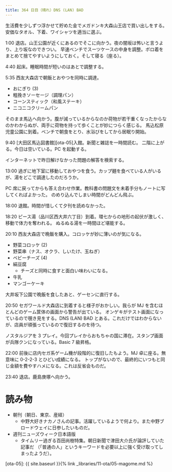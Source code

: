 ```yaml
---
title: 364 日目（晴れ）DNS (LAN) BAD
---
```


生活費を少しずつ浮かせて貯めた金でメガドンキ大森山王店で買い出しをする。
安価なタオル、下着、ワイシャツを適当に選ぶ。

1:00 退店。山王公園が近くにあるのでそこに向かう。夜の闇坂は怖いと言うより、上り坂なのできつい。
早速ベンチでスーツケースの中身を調整。ボロ着をまとめて捨てやすいようにしておく。そして寝る（座る）。

4:40 起床。睡眠時間が短いのはあとで調整する。

5:35 西友大森店で朝飯とおやつを同時に調達。
* おにぎり (3)
* 粗挽きソーセージ（調理パン）
* コーンスティック（和風ステーキ）
* ニコニコクリームパン

そのまま馬込へ向かう。腹が減っているからなのか荷物が若干重くなったからなのかわからぬが、両手に荷物を持って歩くことが妙につらく感じる。
馬込松原児童公園に到着。ベンチで朝食をとり、水浴びをしてから居眠り開始。

9:40 [大田区馬込図書館][ota-05]入館。新聞と雑誌を一時間読む。
二階に上がる。今日は空いている。PC を起動する。

インターネットで昨日解けなかった問題の解答を検索する。

13:00 過ぎに地下室に移動しておやつを食う。カップ麺を食べている人がいるが、湯をどこで調達したのだろうか。

PC 席に戻ってからも答え合わせ作業。教科書の問題文を未着手分もノートに写してくればよかった。
のめり込んでしまい時間がどんどん飛ぶ。

18:00 退館。時間が惜しくて夕刊を読めなかった。

18:20 ピース湯（品川区西大井六丁目）到着。環七からの地形の起伏が激しく、移動で体力を奪われる。
ぬるぬる湯を一時間ほど堪能する。

20:10 西友大森店で晩飯を購入。コロッケが妙に薄いのが気になる。
* 野菜コロッケ (2)
* 野菜串（ナス、オクラ、しいたけ、玉ねぎ）
* ベビーチーズ (4)
* 絹豆腐
  * チーズと同時に食すと面白い味わいになる。
* 牛乳
* マンゴーケーキ

大井坂下公園で晩飯を食したあと、ゲーセンに直行する。

20:50 セガワールド大森店に到着すると様子がおかしい。我らが MJ を含むほとんどのゲーム筐体の画面から警告が出ている。
オンゲキがテスト画面になっているので覗き見をする。DNS (LAN) BAD とある。これだけではわからないが、店員が頑張っているので復旧するのを待つ。

ノスタルジアを 3 プレイ。今回プレイからおもちゃの国に滞在。スタンプ画面が兵隊クンになっている。Basic 7 級昇格。

22:00 前後に店内セガ系ゲーム機が段階的に復旧したもよう。MJ 卓に座る。無意味に 0-2-2-3 とひどい成績になる。
トップがないので、最終的にいつもと同じ金額を費やすハメになる。これは反省会ものだ。

23:40 退店。鹿島庚塚へ向かう。

# 読み物

* 朝刊（朝日、東京、産経）
  * 中野大好きナカノさんの記事。活躍しているようで何より。また中野ブロードウェイに日参したいものだ。
* 週刊ニューズウィーク日本語版
  * タイムリー過ぎる百田尚樹特集。朝日新聞で津田大介氏が論評していた記事だ
    （「普通の人」というキーワードを必要以上に強く受け取ってしまったようだ）。

[ota-05]: {{ site.baseurl }}{% link _libraries/11-ota/05-magome.md %}
